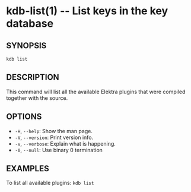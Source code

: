 kdb-list(1) -- List keys in the key database
============================================

## SYNOPSIS

`kdb list`

## DESCRIPTION

This command will list all the available Elektra plugins that were compiled together with the source.

## OPTIONS

- `-H`, `--help`:
  Show the man page.
- `-V`, `--version`:
  Print version info.
- `-v`, `--verbose`:
  Explain what is happening.
- `-0`, `--null`:
  Use binary 0 termination

## EXAMPLES

To list all available plugins:
	`kdb list`

